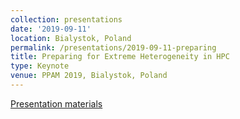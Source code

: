 ```yaml
---
collection: presentations
date: '2019-09-11'
location: Bialystok, Poland
permalink: /presentations/2019-09-11-preparing
title: Preparing for Extreme Heterogeneity in HPC
type: Keynote
venue: PPAM 2019, Bialystok, Poland
---
```


[Presentation materials](https://ppam.pl/program)
